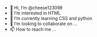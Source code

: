 - 👋 Hi, I’m @cheese123098
- 👀 I’m interested in HTML
- 🌱 I’m currently learning CSS and python
- 💞️ I’m looking to collaborate on ...
- 📫 How to reach me ...

<!---
cheese123098/cheese123098 is a ✨ special ✨ repository because its `README.md` (this file) appears on your GitHub profile.
You can click the Preview link to take a look at your changes.
--->
